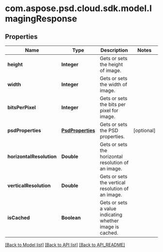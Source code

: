 
# com.aspose.psd.cloud.sdk.model.ImagingResponse

## Properties
Name | Type | Description | Notes
------------ | ------------- | ------------- | -------------
**height** | **Integer** | Gets or sets the height of image. | 
**width** | **Integer** | Gets or sets the width of image. | 
**bitsPerPixel** | **Integer** | Gets or sets the bits per pixel for image. | 
**psdProperties** | [**PsdProperties**](PsdProperties.md) | Gets or sets the PSD properties. |  [optional]
**horizontalResolution** | **Double** | Gets or sets the horizontal resolution of an image. | 
**verticalResolution** | **Double** | Gets or sets the vertical resolution of an image. | 
**isCached** | **Boolean** | Gets or sets a value indicating whether image is cached. | 


[[Back to Model list]](API_README.md#documentation-for-models) [[Back to API list]](API_README.md#documentation-for-api-endpoints) [[Back to API_README]](API_README.md)


